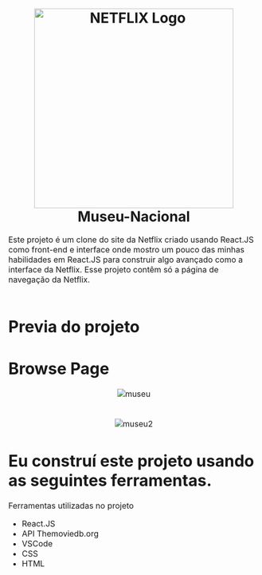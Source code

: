 <h1 align="center">
  <img title="Netflix" src="https://fhsknightlife.com/wp-content/uploads/2020/04/uVASXqvMzyUrAPfSn9pMtxOC7s89ulzdDKBdtqCP.png" alt="NETFLIX Logo" width="400" />
  <br>
  Museu-Nacional
</h1>

<p><font size="3">
  Este projeto é um clone do site da Netflix criado usando React.JS como front-end e interface onde mostro um pouco das minhas habilidades em React.JS para construir algo 
  avançado como a interface da Netflix. Esse projeto contêm só a página de navegação da Netflix.
  <br><br> 
</p>


 # Previa do projeto
 
 # Browse Page

<div align="center"><a name="menu"></a>

![museu](https://github.com/IagoCustodio/Museu-Nacional/assets/74364305/9f52c26c-5d8a-4239-b76a-82e4d26330f8)
<br><br><br>
![museu2](https://github.com/IagoCustodio/Museu-Nacional/assets/74364305/828d67e6-7602-4786-9ae3-0cf65be75475)


</div>


# Eu construí este projeto usando as seguintes ferramentas.

Ferramentas utilizadas no projeto

- React.JS
- API Themoviedb.org
- VSCode
- CSS
- HTML
